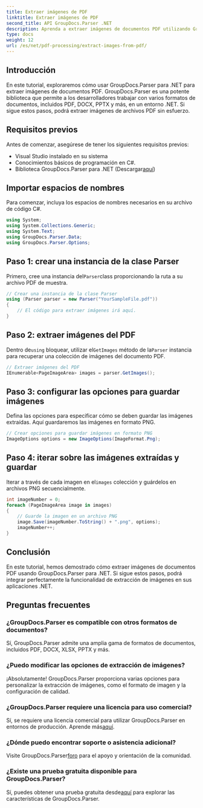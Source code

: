 ```yaml
---
title: Extraer imágenes de PDF
linktitle: Extraer imágenes de PDF
second_title: API GroupDocs.Parser .NET
description: Aprenda a extraer imágenes de documentos PDF utilizando GroupDocs.Parser para .NET. Guía paso a paso con ejemplos de código.
type: docs
weight: 12
url: /es/net/pdf-processing/extract-images-from-pdf/
---
```

## Introducción
En este tutorial, exploraremos cómo usar GroupDocs.Parser para .NET para extraer imágenes de documentos PDF. GroupDocs.Parser es una potente biblioteca que permite a los desarrolladores trabajar con varios formatos de documentos, incluidos PDF, DOCX, PPTX y más, en un entorno .NET. Si sigue estos pasos, podrá extraer imágenes de archivos PDF sin esfuerzo.
## Requisitos previos
Antes de comenzar, asegúrese de tener los siguientes requisitos previos:
- Visual Studio instalado en su sistema
- Conocimientos básicos de programación en C#.
-  Biblioteca GroupDocs.Parser para .NET (Descargar[aquí](https://releases.groupdocs.com/parser/net/))

## Importar espacios de nombres
Para comenzar, incluya los espacios de nombres necesarios en su archivo de código C#.
```csharp
using System;
using System.Collections.Generic;
using System.Text;
using GroupDocs.Parser.Data;
using GroupDocs.Parser.Options;
```
## Paso 1: crear una instancia de la clase Parser
 Primero, cree una instancia del`Parser`class proporcionando la ruta a su archivo PDF de muestra.
```csharp
// Crear una instancia de la clase Parser
using (Parser parser = new Parser("YourSampleFile.pdf"))
{
    // El código para extraer imágenes irá aquí.
}
```
## Paso 2: extraer imágenes del PDF
 Dentro de`using` bloquear, utilizar el`GetImages` método de la`Parser` instancia para recuperar una colección de imágenes del documento PDF.
```csharp
// Extraer imágenes del PDF
IEnumerable<PageImageArea> images = parser.GetImages();
```
## Paso 3: configurar las opciones para guardar imágenes
Defina las opciones para especificar cómo se deben guardar las imágenes extraídas. Aquí guardaremos las imágenes en formato PNG.
```csharp
// Crear opciones para guardar imágenes en formato PNG
ImageOptions options = new ImageOptions(ImageFormat.Png);
```
## Paso 4: iterar sobre las imágenes extraídas y guardar
 Iterar a través de cada imagen en el`images` colección y guárdelos en archivos PNG secuencialmente.
```csharp
int imageNumber = 0;
foreach (PageImageArea image in images)
{
    // Guarde la imagen en un archivo PNG
    image.Save(imageNumber.ToString() + ".png", options);
    imageNumber++;
}
```

## Conclusión
En este tutorial, hemos demostrado cómo extraer imágenes de documentos PDF usando GroupDocs.Parser para .NET. Si sigue estos pasos, podrá integrar perfectamente la funcionalidad de extracción de imágenes en sus aplicaciones .NET.

## Preguntas frecuentes
### ¿GroupDocs.Parser es compatible con otros formatos de documentos?
Sí, GroupDocs.Parser admite una amplia gama de formatos de documentos, incluidos PDF, DOCX, XLSX, PPTX y más.
### ¿Puedo modificar las opciones de extracción de imágenes?
¡Absolutamente! GroupDocs.Parser proporciona varias opciones para personalizar la extracción de imágenes, como el formato de imagen y la configuración de calidad.
### ¿GroupDocs.Parser requiere una licencia para uso comercial?
 Sí, se requiere una licencia comercial para utilizar GroupDocs.Parser en entornos de producción. Aprende más[aquí](https://purchase.groupdocs.com/buy).
### ¿Dónde puedo encontrar soporte o asistencia adicional?
 Visite GroupDocs.Parser[foro](https://forum.groupdocs.com/c/parser/17) para el apoyo y orientación de la comunidad.
### ¿Existe una prueba gratuita disponible para GroupDocs.Parser?
 Sí, puedes obtener una prueba gratuita desde[aquí](https://releases.groupdocs.com/) para explorar las características de GroupDocs.Parser.